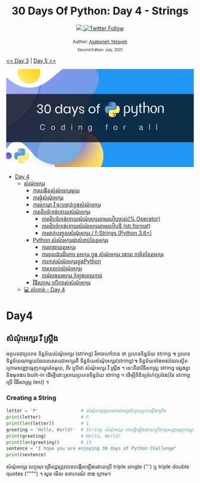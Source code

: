 <div align="center">
  <h1> 30 Days Of Python: Day 4 - Strings</h1>
  <a class="header-badge" target="_blank" href="https://www.linkedin.com/in/asabeneh/">
  <img src="https://img.shields.io/badge/style--5eba00.svg?label=LinkedIn&logo=linkedin&style=social">
  </a>
  <a class="header-badge" target="_blank" href="https://twitter.com/Asabeneh">
  <img alt="Twitter Follow" src="https://img.shields.io/twitter/follow/asabeneh?style=social">
  </a>

<sub>Author:
<a href="https://www.linkedin.com/in/asabeneh/" target="_blank">Asabeneh Yetayeh</a><br>
<small> Second Edition: July, 2021</small>
</sub>

</div>

[<< Day 3](../03_Day_Operators/03_Day_Operators.md) | [Day 5 >>](../05_Day_Lists/05_lists.md)

![30DaysOfPython](../images/30DaysOfPython_banner3@2x.png)

- [Day 4](#day-4)
  - [សំណុំអក្សរ](#strings)
    - [ការបង្កេីតសំណុំអក្សរមួយ](#creating-a-string)
    - [ការផ្កុំសំណុំអក្សរ](#string-concatenation)
    - [ការដកឃ្លា រឺ ចុះបន្ទាត់ក្នុងសំណុំអក្សរ](#escape-sequences-in-strings)
    - [ការរៀបចំទ្រង់ទ្រាយសំណុំអក្សរ](#string-formatting)
      - [ការរៀបចំទ្រង់ទ្រាយសំណុំអក្សរតាមរបៀបចាស់(% Operator)](#old-style-string-formatting--operator)
      - [ការរៀបចំទ្រង់ទ្រាយសំណុំអក្សរតាមរបៀបថ្មី (str.format)](#new-style-string-formatting-strformat)
      - [ការដាក់បញ្ចូលសំណុំអក្សរ / f-Strings (Python 3.6+)](#string-interpolation--f-strings-python-36)
    - [Python សំណុំអក្សរជាលំដាប់នៃតួអក្សរ](#python-strings-as-sequences-of-characters)
      - [ការពង្រាយតួអក្សរ](#unpacking-characters)
      - [ការចូលដំណើរការ តួអក្សរ ក្នុង សំណុំអក្សរ ដោយ កម្រិតនៃតួអក្សរ](#accessing-characters-in-strings-by-index)
      - [ការកាត់សំណុំអក្សរក្នុងPython](#slicing-python-strings)
      - [ការត្រលប់សំណុំអក្សរ](#reversing-a-string)
      - [ការរំលងតួរអក្សរ កំឡុងពេលកាត់](#skipping-characters-while-slicing)
    - [វិធីសាស្ត្រ ប្រេីប្រាស់សំណុំអក្សរ](#string-methods)
  - [💻 លំហាត់ - Day 4](#-exercises---day-4)

# Day4

## សំណុំអក្សរ រឺ ស្រ្តីង
 អត្ថបទជាប្រភេទ ទិន្នន័យសំណុំអក្សរ (string) រឺអាចហៅបាន ថា ប្រភេទទិន្នន័យ string ៕ ប្រភេទទិន្នន័យណាមួយដែលសរសេរជាអក្សរគឺ ទិន្នន័យសំណុំអក្សរ(string)៕
ទិន្នន័យទាំងអស់ដែលស្ថិតក្រោមសញ្ញាធ្មេញកណ្ដុរតែមួយ, ពីរ ឬបីជា សំណុំអក្សរ រឺ ស្រ្តីង ។ នេះគឺជាវិធីសាស្រ្ត string ផ្សេងគ្នា និងមុខងារ built-in ដើម្បីដោះស្រាយប្រភេទទិន្នន័យ string ។ ដើម្បីពិនិត្យទំហំ(ប្រវែង)នៃ string ប្រើ វិធីសាស្ត្រ len() ។

### Creating a String

```py
letter = 'P'                # សំណុំអក្សរមួយអាចជាអក្សរតែមួយឬសារខ្លីជាច្រើន
print(letter)               # P
print(len(letter))          # 1
greeting = 'Hello, World!'  # String សំណុំអក្សរ អាចធ្វើឡើងដោយប្រើពាក្យសញ្ញាធ្មេញកណ្ដុរតែមួយឬពីរ "Hello, World!"
print(greeting)             # Hello, World!
print(len(greeting))        # 13
sentence = "I hope you are enjoying 30 days of Python Challenge"
print(sentence)
```
សំណុំអក្សរ លក្ខណៈច្រើនជួរត្រូវបានបង្កើតឡើងដោយប្រើ triple single (''') ឬ triple double quotes ("""") ។ សូម មើល ឧទាហរណ៍ ខាង ក្រោម។

